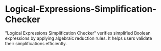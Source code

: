 # Logical-Expressions-Simplification-Checker
"Logical Expressions Simplification Checker" verifies simplified Boolean expressions by applying algebraic reduction rules. It helps users validate their simplifications efficiently.
